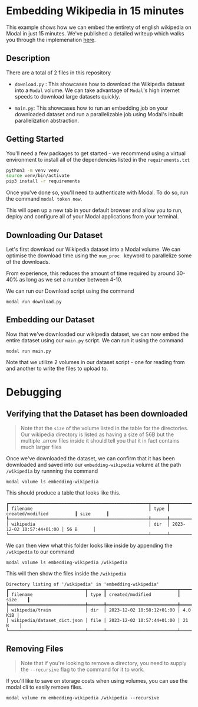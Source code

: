 # Embedding Wikipedia in 15 minutes

This example shows how we can embed the entirety of english wikipedia on Modal in just 15 minutes. We've published a detailed writeup which walks you through the implemenation [here](#todo). 

## Description

There are a total of 2 files in this repository

- `download.py` : This showcases how to download the Wikipedia dataset into a `Modal` volume. We can take advantage of `Modal`'s high internet speeds to download large datasets quickly. 

- `main.py`: This showcases how to run an embedding job on your downloaded dataset and run a parallelizable job using Modal's inbuilt parallelization abstraction.

## Getting Started

You'll need a few packages to get started - we recommend using a virtual environment to install all of the dependencies listed in the `requirements.txt`

```bash
python3 -m venv venv
source venv/bin/activate
pip3 install -r requirements
```

Once you've done so, you'll need to authenticate with Modal. To do so, run the command `modal token new`. 

This will open up a new tab in your default browser and allow you to run, deploy and configure all of your Modal applications from your terminal.



## Downloading Our Dataset

Let's first download our Wikipedia dataset into a Modal volume. We can optimise the download time using the `num_proc ` keyword to parallelize some of the downloads.

From experience, this reduces the amount of time required by around 30-40% as long as we set a number between 4-10.

We can run our Download script using the command

```
modal run download.py
```

## Embedding our Dataset

Now that we've downloaded our wikipedia dataset, we can now embed the entire dataset using our `main.py` script. We can run it using the command 

```
modal run main.py
```

Note that we utilize 2 volumes in our dataset script - one for reading from and another to write the files to upload to.

# Debugging

## Verifying that the Dataset has been downloaded

> Note that the `size` of the volume listed in the table for the directories. Our wikipedia directory is listed as having a size of 56B but the multiple .arrow files inside it should tell you that it in fact contains much larger files

Once we've downloaded the dataset, we can confirm that it has been downloaded and saved into our `embedding-wikipedia` volume at the path `/wikipedia` by runnning the command 

```
modal volume ls embedding-wikipedia
```

This should produce a table that looks like this. 

```
┏━━━━━━━━━━━━━━━━━━━━━━━━━━━━━━━━━━━━━━━━━━━━━━━━━━━━━┳━━━━━━┳━━━━━━━━━━━━━━━━━━━━━━━━━━━┳━━━━━━━━━━━┓
┃ filename                                            ┃ type ┃ created/modified          ┃ size      ┃
┡━━━━━━━━━━━━━━━━━━━━━━━━━━━━━━━━━━━━━━━━━━━━━━━━━━━━━╇━━━━━━╇━━━━━━━━━━━━━━━━━━━━━━━━━━━╇━━━━━━━━━━━┩
│ wikipedia                                           │ dir  │ 2023-12-02 10:57:44+01:00 │ 56 B      │
└─────────────────────────────────────────────────────┴──────┴───────────────────────────┴───────────┘
```

We can then view what this folder looks like inside by appending the `/wikipedia` to our command

```
modal volume ls embedding-wikipedia /wikipedia
```

This will then show the files inside the `/wikipedia` 

```
Directory listing of '/wikipedia' in 'embedding-wikipedia'
┏━━━━━━━━━━━━━━━━━━━━━━━━━━━━━┳━━━━━━┳━━━━━━━━━━━━━━━━━━━━━━━━━━━┳━━━━━━━━━┓
┃ filename                    ┃ type ┃ created/modified          ┃ size    ┃
┡━━━━━━━━━━━━━━━━━━━━━━━━━━━━━╇━━━━━━╇━━━━━━━━━━━━━━━━━━━━━━━━━━━╇━━━━━━━━━┩
│ wikipedia/train             │ dir  │ 2023-12-02 10:58:12+01:00 │ 4.0 KiB │
│ wikipedia/dataset_dict.json │ file │ 2023-12-02 10:57:44+01:00 │ 21 B    │
└─────────────────────────────┴──────┴───────────────────────────┴─────────┘
```

## Removing Files

> Note that if you're looking to remove a directory, you need to supply the `--recursive` flag to the command for it to work. 

If you'll like to save on storage costs when using volumes, you can use the modal cli to easily remove files. 

```
modal volume rm embedding-wikipedia /wikipedia --recursive
```